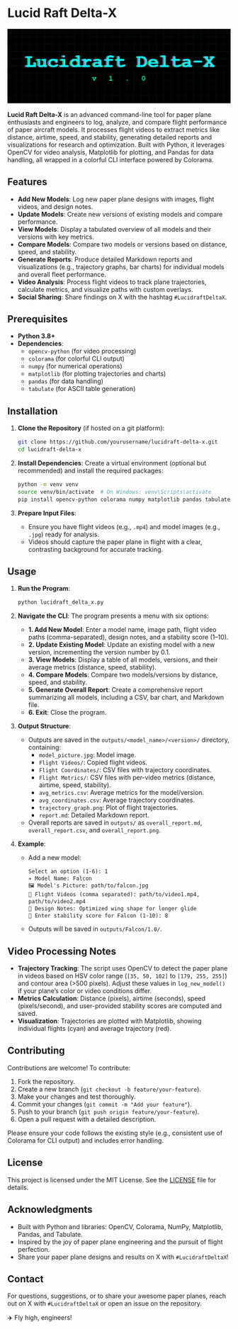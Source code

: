 # Lucid Raft Delta-X

![Lucid Raft Delta-X Banner](assets/banner.png)

**Lucid Raft Delta-X** is an advanced command-line tool for paper plane enthusiasts and engineers to log, analyze, and compare flight performance of paper aircraft models. It processes flight videos to extract metrics like distance, airtime, speed, and stability, generating detailed reports and visualizations for research and optimization. Built with Python, it leverages OpenCV for video analysis, Matplotlib for plotting, and Pandas for data handling, all wrapped in a colorful CLI interface powered by Colorama.

## Features

- **Add New Models**: Log new paper plane designs with images, flight videos, and design notes.
- **Update Models**: Create new versions of existing models and compare performance.
- **View Models**: Display a tabulated overview of all models and their versions with key metrics.
- **Compare Models**: Compare two models or versions based on distance, speed, and stability.
- **Generate Reports**: Produce detailed Markdown reports and visualizations (e.g., trajectory graphs, bar charts) for individual models and overall fleet performance.
- **Video Analysis**: Process flight videos to track plane trajectories, calculate metrics, and visualize paths with custom overlays.
- **Social Sharing**: Share findings on X with the hashtag `#LucidraftDeltaX`.

## Prerequisites

- **Python 3.8+**
- **Dependencies**:
  - `opencv-python` (for video processing)
  - `colorama` (for colorful CLI output)
  - `numpy` (for numerical operations)
  - `matplotlib` (for plotting trajectories and charts)
  - `pandas` (for data handling)
  - `tabulate` (for ASCII table generation)

## Installation

1. **Clone the Repository** (if hosted on a git platform):
   ```bash
   git clone https://github.com/yourusername/lucidraft-delta-x.git
   cd lucidraft-delta-x
   ```

2. **Install Dependencies**:
   Create a virtual environment (optional but recommended) and install the required packages:
   ```bash
   python -m venv venv
   source venv/bin/activate  # On Windows: venv\Scripts\activate
   pip install opencv-python colorama numpy matplotlib pandas tabulate
   ```

3. **Prepare Input Files**:
   - Ensure you have flight videos (e.g., `.mp4`) and model images (e.g., `.jpg`) ready for analysis.
   - Videos should capture the paper plane in flight with a clear, contrasting background for accurate tracking.

## Usage

1. **Run the Program**:
   ```bash
   python lucidraft_delta_x.py
   ```

2. **Navigate the CLI**:
   The program presents a menu with six options:
   - **1. Add New Model**: Enter a model name, image path, flight video paths (comma-separated), design notes, and a stability score (1–10).
   - **2. Update Existing Model**: Update an existing model with a new version, incrementing the version number by 0.1.
   - **3. View Models**: Display a table of all models, versions, and their average metrics (distance, speed, stability).
   - **4. Compare Models**: Compare two models/versions by distance, speed, and stability.
   - **5. Generate Overall Report**: Create a comprehensive report summarizing all models, including a CSV, bar chart, and Markdown file.
   - **6. Exit**: Close the program.

3. **Output Structure**:
   - Outputs are saved in the `outputs/<model_name>/<version>/` directory, containing:
     - `model_picture.jpg`: Model image.
     - `Flight Videos/`: Copied flight videos.
     - `Flight Coordinates/`: CSV files with trajectory coordinates.
     - `Flight Metrics/`: CSV files with per-video metrics (distance, airtime, speed, stability).
     - `avg_metrics.csv`: Average metrics for the model/version.
     - `avg_coordinates.csv`: Average trajectory coordinates.
     - `trajectory_graph.png`: Plot of flight trajectories.
     - `report.md`: Detailed Markdown report.
   - Overall reports are saved in `outputs/` as `overall_report.md`, `overall_report.csv`, and `overall_report.png`.

4. **Example**:
   - Add a new model:
     ```
     Select an option (1-6): 1
     ✈ Model Name: Falcon
     🖼 Model's Picture: path/to/falcon.jpg
     🎥 Flight Videos (comma separated): path/to/video1.mp4, path/to/video2.mp4
     📝 Design Notes: Optimized wing shape for longer glide
     📝 Enter stability score for Falcon (1-10): 8
     ```
   - Outputs will be saved in `outputs/Falcon/1.0/`.

## Video Processing Notes

- **Trajectory Tracking**: The script uses OpenCV to detect the paper plane in videos based on HSV color range (`[35, 50, 102]` to `[179, 255, 255]`) and contour area (>500 pixels). Adjust these values in `log_new_model()` if your plane’s color or video conditions differ.
- **Metrics Calculation**: Distance (pixels), airtime (seconds), speed (pixels/second), and user-provided stability scores are computed and saved.
- **Visualization**: Trajectories are plotted with Matplotlib, showing individual flights (cyan) and average trajectory (red).

## Contributing

Contributions are welcome! To contribute:
1. Fork the repository.
2. Create a new branch (`git checkout -b feature/your-feature`).
3. Make your changes and test thoroughly.
4. Commit your changes (`git commit -m "Add your feature"`).
5. Push to your branch (`git push origin feature/your-feature`).
6. Open a pull request with a detailed description.

Please ensure your code follows the existing style (e.g., consistent use of Colorama for CLI output) and includes error handling.

## License

This project is licensed under the MIT License. See the [LICENSE](LICENSE) file for details.

## Acknowledgments

- Built with Python and libraries: OpenCV, Colorama, NumPy, Matplotlib, Pandas, and Tabulate.
- Inspired by the joy of paper plane engineering and the pursuit of flight perfection.
- Share your paper plane designs and results on X with `#LucidraftDeltaX`!

## Contact

For questions, suggestions, or to share your awesome paper planes, reach out on X with `#LucidraftDeltaX` or open an issue on the repository.

✈️ Fly high, engineers!